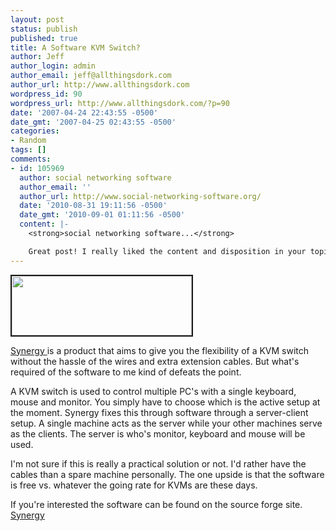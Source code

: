 ```yaml
---
layout: post
status: publish
published: true
title: A Software KVM Switch?
author: Jeff
author_login: admin
author_email: jeff@allthingsdork.com
author_url: http://www.allthingsdork.com
wordpress_id: 90
wordpress_url: http://www.allthingsdork.com/?p=90
date: '2007-04-24 22:43:55 -0500'
date_gmt: '2007-04-25 02:43:55 -0500'
categories:
- Random
tags: []
comments:
- id: 105969
  author: social networking software
  author_email: ''
  author_url: http://www.social-networking-software.org/
  date: '2010-08-31 19:11:56 -0500'
  date_gmt: '2010-09-01 01:11:56 -0500'
  content: |-
    <strong>social networking software...</strong>

    Great post! I really liked the content and disposition in your topic!...
---
```

<p><img src="http://www.allthingsdork.com/images/synergy-header.png" align="middle" border="2" height="95" width="288" /></p>
<p><a href="http://synergy2.sourceforge.net/" target="_blank">Synergy </a>is a product that aims to give you the flexibility of a KVM switch without the hassle of the wires and extra extension cables. But what's required of the software to me kind of defeats the point.</p>
<p>A KVM switch is used to control multiple PC's with a single keyboard, mouse and monitor. You simply have to choose which is the active setup at the moment. Synergy fixes this through software through a server-client setup. A single machine acts as the server while your other machines serve as the clients. The server is who's monitor, keyboard and mouse will be used.</p>
<p>I'm not sure if this is really a practical solution or not. I'd rather have the cables than a spare machine personally. The one upside is that the software is free vs. whatever the going rate for KVMs are these days.</p>
<p>If you're interested the software can be found on the source forge site. <a href="http://synergy2.sourceforge.net/" target="_blank">Synergy</a></p>
